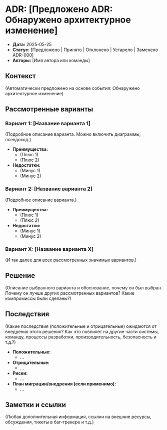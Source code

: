 # ADR: [Предложено ADR: Обнаружено архитектурное изменение]

-   **Дата:** 2025-05-25
-   **Статус:** [Предложено | Принято | Отклонено | Устарело | Заменено ADR-000]
-   **Авторы:** [Имя автора или команды]

## Контекст

(Автоматически предложено на основе события: Обнаружено архитектурное изменение)

## Рассмотренные варианты

### Вариант 1: [Название варианта 1]

(Подробное описание варианта. Можно включить диаграммы, псевдокод.)

-   **Преимущества:**
    -   (Плюс 1)
    -   (Плюс 2)
-   **Недостатки:**
    -   (Минус 1)
    -   (Минус 2)

### Вариант 2: [Название варианта 2]

(Подробное описание варианта.)

-   **Преимущества:**
    -   (Плюс 1)
    -   (Плюс 2)
-   **Недостатки:**
    -   (Минус 1)
    -   (Минус 2)

### Вариант X: [Название варианта X]

(И так далее для всех рассмотренных значимых вариантов.)

## Решение

(Описание выбранного варианта и обоснование, почему он был выбран. Почему он лучше других рассмотренных вариантов? Какие компромиссы были сделаны?)

## Последствия

(Какие последствия (положительные и отрицательные) ожидаются от внедрения этого решения? Как это повлияет на другие части системы, команду, процессы разработки, производительность, безопасность и т.д.?)

-   **Положительные:**
    -   ...
-   **Отрицательные:**
    -   ...
-   **Риски:**
    -   ...
-   **План миграции/внедрения (если применимо):**
    -   ...

## Заметки и ссылки

(Любая дополнительная информация, ссылки на внешние ресурсы, обсуждения, тикеты в баг-трекере и т.д.)
